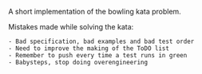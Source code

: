 A short implementation of the bowling kata problem.

Mistakes made while solving the kata:

    - Bad specification, bad examples and bad test order
    - Need to improve the making of the ToDO list
    - Remember to push every time a test runs in green
    - Babysteps, stop doing overengineering
